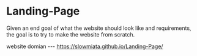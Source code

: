 # Landing-Page

Given an end goal of what the website should look like and requirements, the goal is to try to make the website from scratch.

website domian --- https://slowmiata.github.io/Landing-Page/
